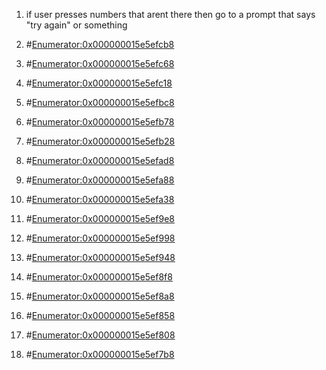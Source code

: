1. if user presses numbers that arent there then go to a prompt that says "try again" or something

1. #<Enumerator:0x000000015e5efcb8>

2. #<Enumerator:0x000000015e5efc68>

3. #<Enumerator:0x000000015e5efc18>

4. #<Enumerator:0x000000015e5efbc8>

5. #<Enumerator:0x000000015e5efb78>

6. #<Enumerator:0x000000015e5efb28>

7. #<Enumerator:0x000000015e5efad8>

8. #<Enumerator:0x000000015e5efa88>

9. #<Enumerator:0x000000015e5efa38>

10. #<Enumerator:0x000000015e5ef9e8>

11. #<Enumerator:0x000000015e5ef998>

12. #<Enumerator:0x000000015e5ef948>

13. #<Enumerator:0x000000015e5ef8f8>

14. #<Enumerator:0x000000015e5ef8a8>

15. #<Enumerator:0x000000015e5ef858>

16. #<Enumerator:0x000000015e5ef808>

17. #<Enumerator:0x000000015e5ef7b8>